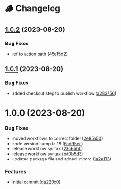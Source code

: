 # 🪵 Changelog

## [1.0.2](https://github.com/acsetter/release-harmonizer/compare/v1.0.1...v1.0.2) (2023-08-20)


### Bug Fixes

* ref to action path ([45e15d2](https://github.com/acsetter/release-harmonizer/commit/45e15d2b9dea8cc59d62f35e280d784baf64193b))

## [1.0.1](https://github.com/acsetter/release-harmonizer/compare/v1.0.0...v1.0.1) (2023-08-20)


### Bug Fixes

* added checkout step to publish workflow ([a283756](https://github.com/acsetter/release-harmonizer/commit/a283756ff1e2d90cb24df736e697e290a0b13988))

# 1.0.0 (2023-08-20)


### Bug Fixes

* moved workflows to correct folder ([2e85a50](https://github.com/acsetter/release-harmonizer/commit/2e85a5026d80ae66921d71891330f187c475c8ae))
* node version bump to 18 ([6ad95ee](https://github.com/acsetter/release-harmonizer/commit/6ad95ee49432b8c03ccc03803cddf924b5a2586d))
* release workflow syntax ([23c65b0](https://github.com/acsetter/release-harmonizer/commit/23c65b06feb601009bd3dc5fc3f3e1dac988c3e0))
* release workflow syntax ([bd0b5d3](https://github.com/acsetter/release-harmonizer/commit/bd0b5d3529d96b1d30d620e82359f3c0bb08d06a))
* updated package file and added .nvmrc ([1a2e176](https://github.com/acsetter/release-harmonizer/commit/1a2e176da525804ecdc7bc2cc1e7fbde2d300348))


### Features

* initial commit ([da220c0](https://github.com/acsetter/release-harmonizer/commit/da220c0dea77db8ec1a66d89725855321506a4e4))
